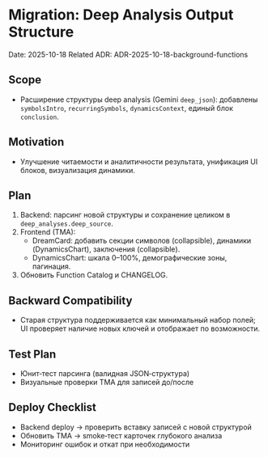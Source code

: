 # Migration: Deep Analysis Output Structure

Date: 2025-10-18
Related ADR: ADR-2025-10-18-background-functions

## Scope
- Расширение структуры deep analysis (Gemini `deep_json`): добавлены `symbolsIntro`, `recurringSymbols`, `dynamicsContext`, единый блок `conclusion`.

## Motivation
- Улучшение читаемости и аналитичности результата, унификация UI блоков, визуализация динамики.

## Plan
1) Backend: парсинг новой структуры и сохранение целиком в `deep_analyses.deep_source`.
2) Frontend (TMA):
   - DreamCard: добавить секции символов (collapsible), динамики (DynamicsChart), заключения (collapsible).
   - DynamicsChart: шкала 0–100%, демографические зоны, пагинация.
3) Обновить Function Catalog и CHANGELOG.

## Backward Compatibility
- Старая структура поддерживается как минимальный набор полей; UI проверяет наличие новых ключей и отображает по возможности.

## Test Plan
- Юнит‑тест парсинга (валидная JSON‑структура)
- Визуальные проверки TMA для записей до/после

## Deploy Checklist
- Backend deploy → проверить вставку записей с новой структурой
- Обновить TMA → smoke‑тест карточек глубокого анализа
- Мониторинг ошибок и откат при необходимости
